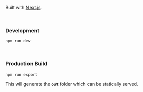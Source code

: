 Built with [Next.js](https://nextjs.org/).

<br />

### Development

```
npm run dev
```

<br />

### Production Build

```
npm run export
```

This will generate the **`out`** folder which can be statically served.
